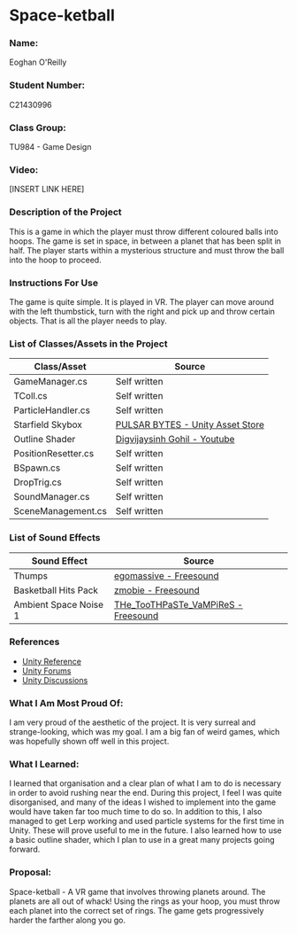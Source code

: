 # Space-ketball

### Name: 
Eoghan O'Reilly
### Student Number: 
C21430996

### Class Group: 
TU984 - Game Design
### Video:

[INSERT LINK HERE]

### Description of the Project
This is a game in which the player must throw different coloured balls into hoops. The game is set in space, in between a planet that has been split in half. The player starts within a mysterious structure and must throw the ball into the hoop to proceed.

### Instructions For Use
The game is quite simple. It is played in VR. The player can move around with the left thumbstick, turn with the right and pick up and throw certain objects. That is all the player needs to play.

### List of Classes/Assets in the Project
 	
| Class/Asset | Source |
|---|---|
| GameManager.cs | Self written |
| TColl.cs | Self written |
| ParticleHandler.cs |	Self written |	
| Starfield Skybox | [PULSAR BYTES - Unity Asset Store](https://assetstore.unity.com/packages/2d/textures-materials/sky/starfield-skybox-92717) |
| Outline Shader | [Digvijaysinh Gohil - Youtube](https://www.youtube.com/watch?v=JCXYR_5vhNc) |
| PositionResetter.cs | Self written |
| BSpawn.cs | Self written |
| DropTrig.cs | Self written |
| SoundManager.cs | Self written |
| SceneManagement.cs | Self written |


### List of Sound Effects

| Sound Effect | Source |
|---|---|
| Thumps | [egomassive - Freesound](https://freesound.org/s/536789/) |
| Basketball Hits Pack | [zmobie - Freesound](https://freesound.org/p/17904/) |
| Ambient Space Noise 1 | [THe_TooTHPaSTe_VaMPiReS - Freesound](https://freesound.org/s/511493/) |

### References

* [Unity Reference](https://docs.unity3d.com/ScriptReference/index.html)
* [Unity Forums](https://forum.unity.com/)
* [Unity Discussions](https://discussions.unity.com/)

### What I Am Most Proud Of:
I am very proud of the aesthetic of the project. It is very surreal and strange-looking, which was my goal. I am a big fan of weird games, which was hopefully shown off well in this project.

### What I Learned:
I learned that organisation and a clear plan of what I am to do is necessary in order to avoid rushing near the end. During this project, I feel I was quite disorganised, and many of the ideas I wished to implement into the game would have taken far too much time to do so.
In addition to this, I also managed to get Lerp working and used particle systems for the first time in Unity. These will prove useful to me in the future.
I also learned how to use a basic outline shader, which I plan to use in a great many projects going forward.

### Proposal:
Space-ketball - A VR game that involves throwing planets around. The planets are all out of whack! Using the rings as your hoop, you must throw each planet into the correct set of rings. The game gets progressively harder the farther along you go.
